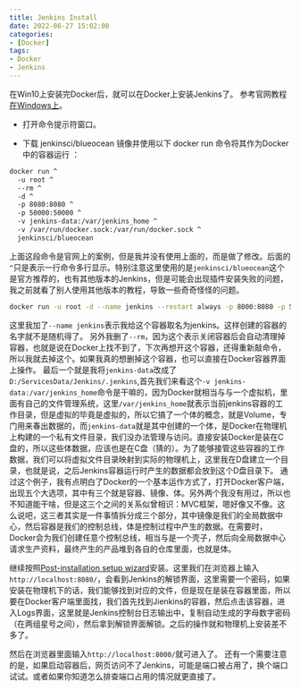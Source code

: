 ```yaml
---
title: Jenkins Install
date: 2022-06-27 15:02:00
categories:
- [Docker]
tags:
- Docker
- Jenkins
---
```


在Win10上安装完Docker后，就可以在Docker上安装Jenkins了。
参考官网教程[在Windows上](https://www.jenkins.io/zh/doc/book/installing/)。

- 打开命令提示符窗口。

- 下载 jenkinsci/blueocean 镜像并使用以下 docker run 命令将其作为Docker中的容器运行 ：

```bash
docker run ^
  -u root ^
  --rm ^
  -d ^
  -p 8080:8080 ^
  -p 50000:50000 ^
  -v jenkins-data:/var/jenkins_home ^
  -v /var/run/docker.sock:/var/run/docker.sock ^
  jenkinsci/blueocean
```

上面这段命令是官网上的案例，但是我并没有使用上面的，而是做了修改。后面的 `^`只是表示一行命令多行显示。特别注意这里使用的是`jenkinsci/blueocean`这个是官方推荐的，也有其他版本的Jenkins，但是可能会出现插件安装失败的问题，我之前就看了别人使用其他版本的教程，导致一些奇奇怪怪的问题。
```bash
docker run -u root -d --name jenkins --restart always -p 8000:8080 -p 50000:50000 -v D:/ServicesData/Jenkins/.jenkins:/var/jenkins_home -v /var/run/docker.sock:/var/run/docker.sock jenkinsci/blueocean
```
这里我加了`--name jenkins`表示我给这个容器取名为jenkins。这样创建的容器的名字就不是随机得了。
另外我删了`--rm`，因为这个表示关闭容器后会自动清理掉容器，也就是说在Docker上找不到了，下次再想开这个容器，还得重新敲命令，所以我就去掉这个。如果我真的想删掉这个容器，也可以直接在Docker容器界面上操作。
最后一个就是我将`jenkins-data`改成了`D:/ServicesData/Jenkins/.jenkins`,首先我们来看这个`-v jenkins-data:/var/jenkins_home`命令是干嘛的，因为Docker就相当与与一个虚拟机，里面有自己的文件管理系统，这里`/var/jenkins_home`就表示当前jenkins容器的工作目录，但是虚拟的毕竟是虚拟的，所以它搞了一个体的概念，就是Volume，专门用来春出数据的，而`jenkins-data`就是其中创建的一个体，是Docker在物理机上构建的一个私有文件目录，我们没办法管理与访问。直接安装Docker是装在C盘的，所以这些体数据，应该也是在C盘（猜的）。为了能够接管这些容器的工作数据，我们可以将虚拟文件目录映射到实际的物理机上，这里我在D盘建立一个目录，也就是说，之后Jenkins容器运行时产生的数据都会放到这个D盘目录下。
通过这个例子，我有点明白了Docker的一个基本运作方式了，打开Docker客户端，出现五个大选项，其中有三个就是容器、镜像、体。另外两个我没有用过，所以也不知道能干啥，但是这三个之间的关系似曾相识：MVC框架，嗯好像又不像。这么说吧，这三者其实是一件事情拆分成三个部分，其中镜像是我们的全局数据中心，然后容器是我们的控制总线，体是控制过程中产生的数据。在需要时，Docker会为我们创建任意个控制总线，相当与是一个壳子，然后向全局数据中心请求生产资料，最终产生的产品堆到各自的仓库里面，也就是体。

继续按照[Post-installation setup wizard](https://www.jenkins.io/zh/doc/book/installing/#setup-wizard)安装。这里我们在浏览器上输入`http://localhost:8080/`，会看到Jenkins的解锁界面，这里需要一个密码，如果安装在物理机下的话，我们能够找到对应的文件，但是现在是装在容器里面，所以要在Docker客户端里面找，我们首先找到Jienkins的容器，然后点击该容器，进入Logs界面，这里就是Jenkins控制台日志输出中，复制自动生成的字母数字密码（在两组星号之间），然后拿到解锁界面解锁。之后的操作就和物理机上安装差不多了。

然后在浏览器里面输入`http://localhost:8000/`就可进入了。
还有一个需要注意的是，如果启动容器后，网页访问不了Jenkins，可能是端口被占用了，换个端口试试。或者如果你知道怎么排查端口占用的情况就更直接了。
